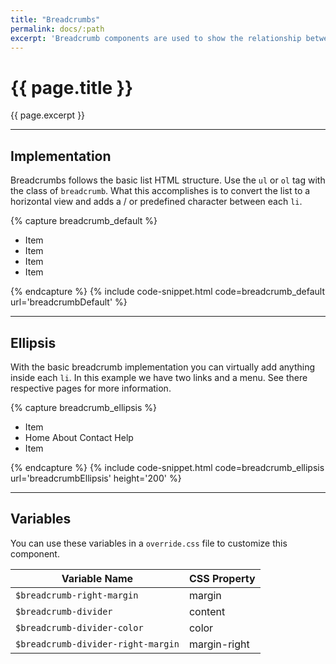 ```yaml
---
title: "Breadcrumbs"
permalink: docs/:path
excerpt: 'Breadcrumb components are used to show the relationship betweens pages or content, ususally seperated by icons or slashes.'
---
```


# {{ page.title }}
{{ page.excerpt }}

***

## Implementation
Breadcrumbs follows the basic list HTML structure. Use the `ul` or `ol` tag with the class of `breadcrumb`. What this accomplishes is to convert the list to a horizontal view and adds a / or predefined character between each `li`.

{% capture breadcrumb_default %}
<ul class="breadcrumb">
  <li><span class="link">Item</span></li>
  <li><span class="link">Item</span></li>
  <li><span class="link">Item</span></li>
  <li><span class="link">Item</span></li>
</ul>
{% endcapture %}
{% include code-snippet.html code=breadcrumb_default url='breadcrumbDefault' %}

***

## Ellipsis
With the basic breadcrumb implementation you can virtually add anything inside each `li`. In this example we have two links and a menu. See there respective pages for more information.

{% capture breadcrumb_ellipsis %}
<ul class="breadcrumb">
  <li><span class="link">Item</span></li>
  <li>
    <div class="menu">
      <a class="menu-trigger"><i class="d-icon d-more-horizontal is-small link"></i></a>
      <div class="menu-content">
        <a>Home</a>
        <a>About</a>
        <a>Contact</a>
        <a>Help</a>
      </div>
    </div>
  </li>
  <li><span class="link">Item</span></li>
</ul>
{% endcapture %}
{% include code-snippet.html code=breadcrumb_ellipsis url='breadcrumbEllipsis' height='200' %}

***

## Variables
You can use these variables in a `override.css` file to customize this component.

|Variable Name|CSS Property|
| - | - |
|`$breadcrumb-right-margin`|margin|
|`$breadcrumb-divider`|content|
|`$breadcrumb-divider-color`|color|
|`$breadcrumb-divider-right-margin`|margin-right|
